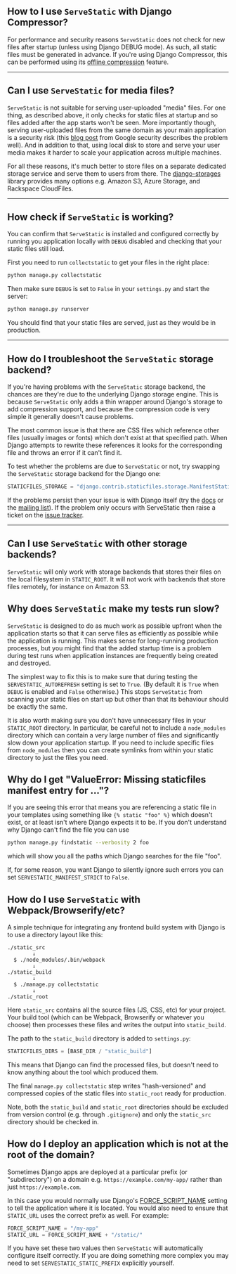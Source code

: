 ## How to I use `ServeStatic` with Django Compressor?

For performance and security reasons `ServeStatic` does not check for new files after startup (unless using Django <span class="title-ref">DEBUG</span> mode). As such, all static files must be generated in advance. If you're using Django Compressor, this can be performed using its [offline compression](https://django-compressor.readthedocs.io/en/stable/usage.html#offline-compression) feature.

---

## Can I use `ServeStatic` for media files?

`ServeStatic` is not suitable for serving user-uploaded "media" files. For one thing, as described above, it only checks for static files at startup and so files added after the app starts won't be seen. More importantly though, serving user-uploaded files from the same domain as your main application is a security risk (this [blog post](https://security.googleblog.com/2012/08/content-hosting-for-modern-web.html) from Google security describes the problem well). And in addition to that, using local disk to store and serve your user media makes it harder to scale your application across multiple machines.

For all these reasons, it's much better to store files on a separate dedicated storage service and serve them to users from there. The [django-storages](https://django-storages.readthedocs.io/) library provides many options e.g. Amazon S3, Azure Storage, and Rackspace CloudFiles.

---

## How check if `ServeStatic` is working?

You can confirm that `ServeStatic` is installed and configured correctly by running you application locally with `DEBUG` disabled and checking that your static files still load.

First you need to run `collectstatic` to get your files in the right place:

```bash
python manage.py collectstatic
```

Then make sure `DEBUG` is set to `False` in your `settings.py` and start the server:

```bash
python manage.py runserver
```

You should find that your static files are served, just as they would be in production.

---

## How do I troubleshoot the `ServeStatic` storage backend?

If you're having problems with the `ServeStatic` storage backend, the chances are they're due to the underlying Django storage engine. This is because `ServeStatic` only adds a thin wrapper around Django's storage to add compression support, and because the compression code is very simple it generally doesn't cause problems.

The most common issue is that there are CSS files which reference other files (usually images or fonts) which don't exist at that specified path. When Django attempts to rewrite these references it looks for the corresponding file and throws an error if it can't find it.

To test whether the problems are due to `ServeStatic` or not, try swapping the `ServeStatic` storage backend for the Django one:

```python
STATICFILES_STORAGE = "django.contrib.staticfiles.storage.ManifestStaticFilesStorage"
```

If the problems persist then your issue is with Django itself (try the [docs](https://docs.djangoproject.com/en/stable/ref/contrib/staticfiles/) or the [mailing list](https://groups.google.com/d/forum/django-users)). If the problem only occurs with ServeStatic then raise a ticket on the [issue tracker](https://github.com/Archmonger/ServeStatic/issues).

---

## Can I use `ServeStatic` with other storage backends?

`ServeStatic` will only work with storage backends that stores their files on the local filesystem in `STATIC_ROOT`. It will not work with backends that store files remotely, for instance on Amazon S3.

## Why does `ServeStatic` make my tests run slow?

`ServeStatic` is designed to do as much work as possible upfront when the application starts so that it can serve files as efficiently as possible while the application is running. This makes sense for long-running production processes, but you might find that the added startup time is a problem during test runs when application instances are frequently being created and destroyed.

The simplest way to fix this is to make sure that during testing the `SERVESTATIC_AUTOREFRESH` setting is set to `True`. (By default it is `True` when `DEBUG` is enabled and `False` otherwise.) This stops `ServeStatic` from scanning your static files on start up but other than that its behaviour should be exactly the same.

It is also worth making sure you don't have unnecessary files in your `STATIC_ROOT` directory. In particular, be careful not to include a `node_modules` directory which can contain a very large number of files and significantly slow down your application startup. If you need to include specific files from `node_modules` then you can create symlinks from within your static directory to just the files you need.

## Why do I get "ValueError: Missing staticfiles manifest entry for ..."?

If you are seeing this error that means you are referencing a static file in your templates using something like `{% static "foo" %}` which doesn't exist, or at least isn't where Django expects it to be. If you don't understand why Django can't find the file you can use

```sh
python manage.py findstatic --verbosity 2 foo
```

which will show you all the paths which Django searches for the file "foo".

If, for some reason, you want Django to silently ignore such errors you can set `SERVESTATIC_MANIFEST_STRICT` to `False`.

## How do I use `ServeStatic` with Webpack/Browserify/etc?

A simple technique for integrating any frontend build system with Django is to use a directory layout like this:

```
./static_src
        ↓
  $ ./node_modules/.bin/webpack
        ↓
./static_build
        ↓
  $ ./manage.py collectstatic
        ↓
./static_root
```

Here `static_src` contains all the source files (JS, CSS, etc) for your project. Your build tool (which can be Webpack, Browserify or whatever you choose) then processes these files and writes the output into `static_build`.

The path to the `static_build` directory is added to `settings.py`:

```python
STATICFILES_DIRS = [BASE_DIR / "static_build"]
```

This means that Django can find the processed files, but doesn't need to know anything about the tool which produced them.

The final `manage.py collectstatic` step writes "hash-versioned" and compressed copies of the static files into `static_root` ready for production.

Note, both the `static_build` and `static_root` directories should be excluded from version control (e.g. through `.gitignore`) and only the `static_src` directory should be checked in.

## How do I deploy an application which is not at the root of the domain?

Sometimes Django apps are deployed at a particular prefix (or "subdirectory") on a domain e.g. `https://example.com/my-app/` rather than just `https://example.com`.

In this case you would normally use Django's [FORCE_SCRIPT_NAME](https://docs.djangoproject.com/en/stable/ref/settings/#force-script-name) setting to tell the application where it is located. You would also need to ensure that `STATIC_URL` uses the correct prefix as well. For example:

```python
FORCE_SCRIPT_NAME = "/my-app"
STATIC_URL = FORCE_SCRIPT_NAME + "/static/"
```

If you have set these two values then `ServeStatic` will automatically configure itself correctly. If you are doing something more complex you may need to set `SERVESTATIC_STATIC_PREFIX` explicitly yourself.
